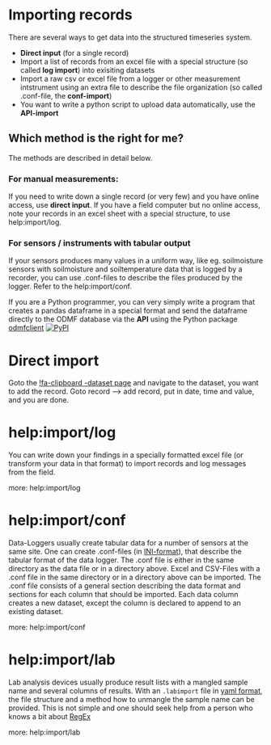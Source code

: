 # Importing records

There are several ways to get data into the structured timeseries system.

- **Direct input** (for a single record)
- Import a list of records from an excel file with a special structure (so called **log import**) into exisiting datasets
- Import a raw csv or excel file from a logger or other measurement intstrument using an extra file to describe the file organization (so called .conf-file, the **conf-import**)
- You want to write a python script to upload data automatically, use the **API-import**

## Which method is the right for me?

The methods are described in detail below.

### For manual measurements:
If you need to write down a single record (or very few) and you have online access, use **direct input**. 
If you have a field computer but no online access, note your records in an excel sheet with a special structure, to use 
help:import/log.

### For sensors / instruments with tabular output

If your sensors produces many values in a uniform way, like eg. 
soilmoisture sensors with soilmoisture and soiltemperature data that is
logged by a recorder, you can use .conf-files to describe the files
produced by the logger. Refer to the help:import/conf.

If you are a Python programmer, you can very simply write a program 
that creates a pandas dataframe in a special format and send the
dataframe directly to the ODMF database via the **API** using the
Python package
[odmfclient](https://github.com/jlu-ilr-hydro/odmfclient)
[![PyPI](https://img.shields.io/pypi/v/odmfclient?logo=pypi)](https://pypi.org/project/odmfclient/)

# Direct import

Goto the [!fa-clipboard -dataset page](/dataset) and navigate to the dataset, you want to add the record. Goto record --> add record, put in
date, time and value, and you are done.

# help:import/log

You can write down your findings in a specially formatted excel file (or transform your data in that format) to import records
and log messages from the field.

more: help:import/log

# help:import/conf

Data-Loggers usually create tabular data for a number of sensors at the same site. One can create .conf-files 
(in [INI-format](https://en.wikipedia.org/wiki/INI_file)), that describe the tabular format of the data logger.
The .conf file is either in the same directory as the data file or in a directory above. Excel and CSV-Files with
a .conf file in the same directory or in a directory above can be imported. The .conf file consists of a general section
describing the data format and sections for each column that should be imported. Each data column creates a new dataset,
except the column is declared to append to an existing dataset.

more: help:import/conf

# help:import/lab

Lab analysis devices usually produce result lists with a mangled sample name and several columns of results. With an
`.labimport` file in [yaml format](https://en.wikipedia.org/wiki/YAML), the file structure and a method how to unmangle
the sample name can be provided. This is not simple and one should seek help from a person who knows a bit about 
[RegEx](https://en.wikipedia.org/wiki/Regular_expression)

 more: help:import/lab

